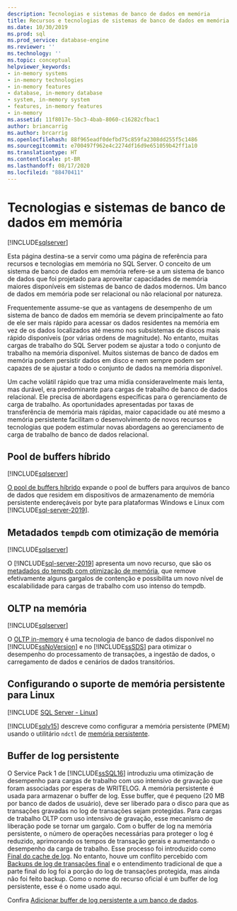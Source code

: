 ```yaml
---
description: Tecnologias e sistemas de banco de dados em memória
title: Recursos e tecnologias de sistemas de banco de dados em memória
ms.date: 10/30/2019
ms.prod: sql
ms.prod_service: database-engine
ms.reviewer: ''
ms.technology: ''
ms.topic: conceptual
helpviewer_keywords:
- in-memory systems
- in-memory technologies
- in-memory features
- database, in-memory database
- system, in-memory system
- features, in-memory features
- in-memory
ms.assetid: 11f8017e-5bc3-4bab-8060-c16282cfbac1
author: briancarrig
ms.author: brcarrig
ms.openlocfilehash: 88f965eadf0defbd75c859fa2308dd255f5c1486
ms.sourcegitcommit: e700497f962e4c2274df16d9e651059b42ff1a10
ms.translationtype: HT
ms.contentlocale: pt-BR
ms.lasthandoff: 08/17/2020
ms.locfileid: "88470411"
---
```

# <a name="in-memory-database-systems-and-technologies"></a>Tecnologias e sistemas de banco de dados em memória

[!INCLUDE[sqlserver](../includes/applies-to-version/sqlserver.md)]

Esta página destina-se a servir como uma página de referência para recursos e tecnologias em memória no SQL Server. O conceito de um sistema de banco de dados em memória refere-se a um sistema de banco de dados que foi projetado para aproveitar capacidades de memória maiores disponíveis em sistemas de banco de dados modernos. Um banco de dados em memória pode ser relacional ou não relacional por natureza.

Frequentemente assume-se que as vantagens de desempenho de um sistema de banco de dados em memória se devem principalmente ao fato de ele ser mais rápido para acessar os dados residentes na memória em vez de os dados localizados até mesmo nos subsistemas de discos mais rápido disponíveis (por várias ordens de magnitude). No entanto, muitas cargas de trabalho do SQL Server podem se ajustar a todo o conjunto de trabalho na memória disponível. Muitos sistemas de banco de dados em memória podem persistir dados em disco e nem sempre podem ser capazes de se ajustar a todo o conjunto de dados na memória disponível.

Um cache volátil rápido que traz uma mídia consideravelmente mais lenta, mas durável, era predominante para cargas de trabalho de banco de dados relacional. Ele precisa de abordagens específicas para o gerenciamento de carga de trabalho. As oportunidades apresentadas por taxas de transferência de memória mais rápidas, maior capacidade ou até mesmo a memória persistente facilitam o desenvolvimento de novos recursos e tecnologias que podem estimular novas abordagens ao gerenciamento de carga de trabalho de banco de dados relacional.

## <a name="hybrid-buffer-pool"></a>Pool de buffers híbrido

[!INCLUDE[sqlserver](../includes/applies-to-version/sqlserver.md)]

[O pool de buffers híbrido](../database-engine/configure-windows/hybrid-buffer-pool.md) expande o pool de buffers para arquivos de banco de dados que residem em dispositivos de armazenamento de memória persistente endereçáveis por byte para plataformas Windows e Linux com [!INCLUDE[sql-server-2019](../includes/sssqlv15-md.md)].

## <a name="memory-optimized-tempdb-metadata"></a>Metadados `tempdb` com otimização de memória

[!INCLUDE[sqlserver](../includes/applies-to-version/sqlserver.md)]

O [!INCLUDE[sql-server-2019](../includes/sssqlv15-md.md)] apresenta um novo recurso, que são os [metadados do tempdb com otimização de memória](./databases/tempdb-database.md#memory-optimized-tempdb-metadata), que remove efetivamente alguns gargalos de contenção e possibilita um novo nível de escalabilidade para cargas de trabalho com uso intenso do tempdb.

## <a name="in-memory-oltp"></a>OLTP na memória

[!INCLUDE[sqlserver](../includes/applies-to-version/sqlserver.md)]

O [OLTP in-memory](./in-memory-oltp/in-memory-oltp-in-memory-optimization.md) é uma tecnologia de banco de dados disponível no [!INCLUDE[ssNoVersion](../includes/ssnoversion-md.md)] e no [!INCLUDE[ssSDS](../includes/sssds-md.md)] para otimizar o desempenho do processamento de transações, a ingestão de dados, o carregamento de dados e cenários de dados transitórios.

## <a name="configuring-persistent-memory-support-for-linux"></a>Configurando o suporte de memória persistente para Linux

[!INCLUDE [SQL Server - Linux](../includes/applies-to-version/sql-linux.md)]

[!INCLUDE[sqlv15](../includes/sssqlv15-md.md)] descreve como configurar a memória persistente (PMEM) usando o utilitário `ndctl` de [memória persistente](../linux/sql-server-linux-configure-pmem.md).

## <a name="persisted-log-buffer"></a>Buffer de log persistente

O Service Pack 1 de [!INCLUDE[ssSQL16](../includes/sssql16-md.md)] introduziu uma otimização de desempenho para cargas de trabalho com uso intensivo de gravação que foram associadas por esperas de WRITELOG. A memória persistente é usada para armazenar o buffer de log. Esse buffer, que é pequeno (20 MB por banco de dados de usuário), deve ser liberado para o disco para que as transações gravadas no log de transações sejam protegidas. Para cargas de trabalho OLTP com uso intensivo de gravação, esse mecanismo de liberação pode se tornar um gargalo. Com o buffer de log na memória persistente, o número de operações necessárias para proteger o log é reduzido, aprimorando os tempos de transação gerais e aumentando o desempenho da carga de trabalho. Esse processo foi introduzido como [Final do cache de log]( https://blogs.msdn.microsoft.com/bobsql/2016/11/08/how-it-works-it-just-runs-faster-non-volatile-memory-sql-server-tail-of-log-caching-on-nvdimm/). No entanto, houve um conflito percebido com [Backups de log de transações final](./backup-restore/tail-log-backups-sql-server.md) e o entendimento tradicional de que a parte final do log foi a porção do log de transações protegida, mas ainda não foi feito backup. Como o nome do recurso oficial é um buffer de log persistente, esse é o nome usado aqui.

Confira [Adicionar buffer de log persistente a um banco de dados](./databases/add-persisted-log-buffer.md).
